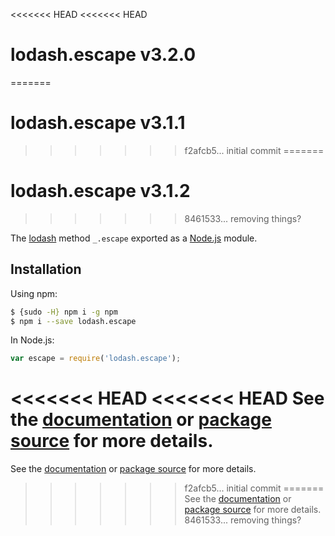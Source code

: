 <<<<<<< HEAD
<<<<<<< HEAD
# lodash.escape v3.2.0
=======
# lodash.escape v3.1.1
>>>>>>> f2afcb5... initial commit
=======
# lodash.escape v3.1.2
>>>>>>> 8461533... removing things?

The [lodash](https://lodash.com/) method `_.escape` exported as a [Node.js](https://nodejs.org/) module.

## Installation

Using npm:
```bash
$ {sudo -H} npm i -g npm
$ npm i --save lodash.escape
```

In Node.js:
```js
var escape = require('lodash.escape');
```

<<<<<<< HEAD
<<<<<<< HEAD
See the [documentation](https://lodash.com/docs#escape) or [package source](https://github.com/lodash/lodash/blob/3.2.0-npm-packages/lodash.escape) for more details.
=======
See the [documentation](https://lodash.com/docs#escape) or [package source](https://github.com/lodash/lodash/blob/3.1.1-npm-packages/lodash.escape) for more details.
>>>>>>> f2afcb5... initial commit
=======
See the [documentation](https://lodash.com/docs#escape) or [package source](https://github.com/lodash/lodash/blob/3.1.2-npm-packages/lodash.escape) for more details.
>>>>>>> 8461533... removing things?
